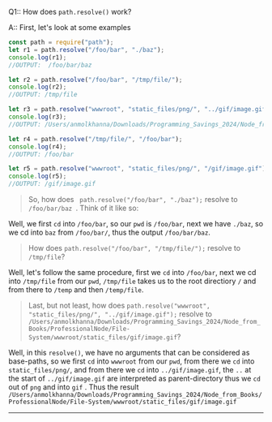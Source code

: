 Q1:: How does `path.resolve()` work?

A:: First, let's look at some examples

```js
const path = require("path");
let r1 = path.resolve("/foo/bar", "./baz");
console.log(r1);
//OUTPUT:  /foo/bar/baz

let r2 = path.resolve("/foo/bar", "/tmp/file/");
console.log(r2);
//OUTPUT: /tmp/file

let r3 = path.resolve("wwwroot", "static_files/png/", "../gif/image.gif");
console.log(r3);
//OUTPUT: /Users/anmolkhanna/Downloads/Programming_Savings_2024/Node_from_Books/ProfessionalNode/File-System/wwwroot/static_files/gif/image.gif

let r4 = path.resolve("/tmp/file/", "/foo/bar");
console.log(r4);
//OUTPUT: /foo/bar

let r5 = path.resolve("wwwroot", "static_files/png/", "/gif/image.gif");
console.log(r5);
//OUTPUT: /gif/image.gif
```

> So, how does ` path.resolve("/foo/bar", "./baz");` resolve to `/foo/bar/baz
`. Think of it like so:

Well, we first `cd` into `/foo/bar`, so our `pwd` is `/foo/bar`, next we have `./baz`, so we cd into `baz` from `/foo/bar/`, thus the output `/foo/bar/baz`.

> How does `path.resolve("/foo/bar", "/tmp/file/");` resolve to `/tmp/file`?

Well, let's follow the same procedure, first we `cd` into `/foo/bar`, next we cd into `/tmp/file` from our `pwd`, `/tmp/file` takes us to the root directiory `/` and from there to `/temp` and then `/temp/file`.

> Last, but not least, how does `path.resolve("wwwroot", "static_files/png/", "../gif/image.gif");` resolve to `/Users/anmolkhanna/Downloads/Programming_Savings_2024/Node_from_Books/ProfessionalNode/File-System/wwwroot/static_files/gif/image.gif`?

Well, in this `resolve()`, we have no arguments that can be considered as base-paths, so we first `cd` into `wwwroot` from our `pwd`, from there we `cd` into `static_files/png/`, and from there we `cd` into `../gif/image.gif`, the `..` at the start of `../gif/image.gif` are interpreted as parent-directory thus we `cd` out of `png` and into `gif` . Thus the result `/Users/anmolkhanna/Downloads/Programming_Savings_2024/Node_from_Books/ProfessionalNode/File-System/wwwroot/static_files/gif/image.gif`

---
